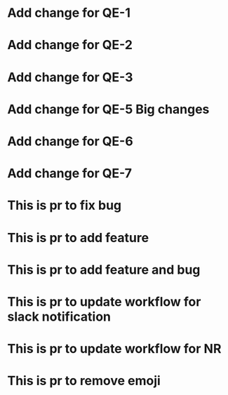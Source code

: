 # Add change for QE-1
# Add change for QE-2
# Add change for QE-3
# Add change for QE-5 Big changes
# Add change for QE-6
# Add change for QE-7
# This is pr to fix bug
# This is pr to add feature
# This is pr to add feature and bug
# This is pr to update workflow for slack notification
# This is pr to update workflow for NR
# This is pr to remove emoji
